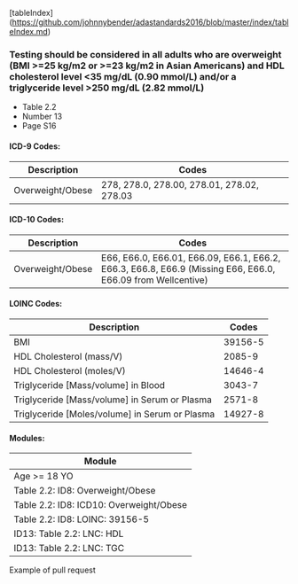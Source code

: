 [tableIndex] (https://github.com/johnnybender/adastandards2016/blob/master/index/tableIndex.md)

### **Testing should be considered in all adults who are overweight (BMI >=25 kg/m2 or >=23 kg/m2 in Asian Americans) and HDL cholesterol level <35 mg/dL (0.90 mmol/L) and/or a triglyceride level >250 mg/dL (2.82 mmol/L)**
* Table 2.2
* Number 13
* Page S16

#### ICD-9 Codes:

Description | Codes
----------- | -----
Overweight/Obese | 278, 278.0, 278.00, 278.01, 278.02, 278.03

#### ICD-10 Codes:

Description | Codes
----------- | -----
Overweight/Obese | E66, E66.0, E66.01, E66.09, E66.1, E66.2, E66.3, E66.8, E66.9 (Missing E66, E66.0, E66.09 from Wellcentive)

#### LOINC Codes:

Description | Codes
----------- | -----
BMI | 39156-5
HDL Cholesterol (mass/V) | 2085-9
HDL Cholesterol (moles/V) | 14646-4
Triglyceride [Mass/volume] in Blood | 3043-7
Triglyceride [Mass/volume] in Serum or Plasma | 2571-8
Triglyceride [Moles/volume] in Serum or Plasma | 14927-8

#### Modules:

Module |
------ |
Age >= 18 YO |
Table 2.2: ID8: Overweight/Obese |
Table 2.2: ID8: ICD10: Overweight/Obese |
Table 2.2: ID8: LOINC: 39156-5 |
ID13: Table 2.2: LNC: HDL |
ID13: Table 2.2: LNC: TGC |


Example of pull request
